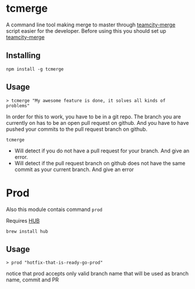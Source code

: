 # tcmerge
A command line tool making merge to master through [teamcity-merge](https://github.com/e-conomic/teamcity-merge)
script easier for the developer. Before using this you should set up [teamcity-merge](https://github.com/e-conomic/teamcity-merge)

## Installing
```
npm install -g tcmerge
```

## Usage
```
> tcmerge "My awesome feature is done, it solves all kinds of problems"
```

In order for this to work, you have to be in a git repo. The branch you are currently on has to be an open pull request
on github. And you have to have pushed your commits to the pull request branch on github.

`tcmerge`
- Will detect if you do not have a pull request for your branch. And give an error.
- Will detect if the pull request branch on github does not have the same commit as your current branch. And give an error

# Prod
Also this module contais command `prod`

Requires [HUB](https://hub.github.com/)

`brew install hub`

## Usage 

```
> prod "hotfix-that-is-ready-go-prod"
```

notice that prod accepts only valid branch name that will be used as branch name, commit and PR
